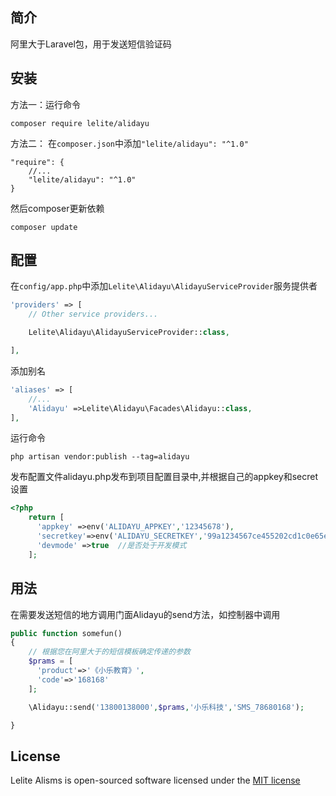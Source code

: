 
## 简介

阿里大于Laravel包，用于发送短信验证码

## 安装

方法一：运行命令

    composer require lelite/alidayu

方法二：
在`composer.json`中添加`"lelite/alidayu": "^1.0"`
```
"require": {
    //...
    "lelite/alidayu": "^1.0"
}
```
然后composer更新依赖

    composer update

##  配置

在`config/app.php`中添加`Lelite\Alidayu\AlidayuServiceProvider`服务提供者

```php
'providers' => [
    // Other service providers...

    Lelite\Alidayu\AlidayuServiceProvider::class,

],
```
添加别名
```php
'aliases' => [
    //...
    'Alidayu' =>Lelite\Alidayu\Facades\Alidayu::class,
],
```
运行命令
```
php artisan vendor:publish --tag=alidayu
```
发布配置文件alidayu.php发布到项目配置目录中,并根据自己的appkey和secret设置
```php
<?php
    return [
      'appkey' =>env('ALIDAYU_APPKEY','12345678'),
      'secretkey'=>env('ALIDAYU_SECRETKEY','99a1234567ce455202cd1c0e65ea867k'),
      'devmode' =>true  //是否处于开发模式
    ];
```

## 用法
在需要发送短信的地方调用门面Alidayu的send方法，如控制器中调用
```php
public function somefun()
{
    // 根据您在阿里大于的短信模板确定传递的参数
    $prams = [
      'product'=>'《小乐教育》',
      'code'=>'168168'
    ];

    \Alidayu::send('13800138000',$prams,'小乐科技','SMS_78680168');

}
```


## License

Lelite Alisms is open-sourced software licensed under the [MIT license](http://opensource.org/licenses/MIT)
